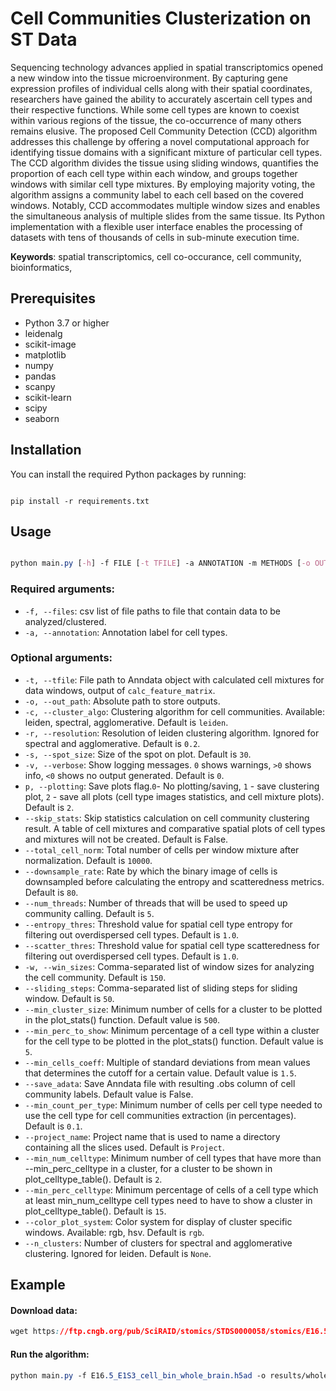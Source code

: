 # Cell Communities Clusterization on ST Data

Sequencing technology advances applied in spatial transcriptomics opened a new window into the tissue microenvironment. By capturing gene expression profiles of individual cells along with their spatial coordinates, researchers have gained the ability to accurately ascertain cell types and their respective functions. While some cell types are known to coexist within various regions of the tissue, the co-occurrence of many others remains elusive. The proposed Cell Community Detection (CCD) algorithm addresses this challenge by offering a novel computational approach for identifying tissue domains with a significant mixture of particular cell types. The CCD algorithm divides the tissue using sliding windows, quantifies the proportion of each cell type within each window, and groups together windows with similar cell type mixtures. By employing majority voting, the algorithm assigns a community label to each cell based on the covered windows. Notably, CCD accommodates multiple window sizes and enables the simultaneous analysis of multiple slides from the same tissue. Its Python implementation with a flexible user interface enables the processing of datasets with tens of thousands of cells in sub-minute execution time.

**Keywords**: spatial transcriptomics, cell co-occurance, cell community, bioinformatics,

## Prerequisites
- Python 3.7 or higher
- leidenalg
- scikit-image
- matplotlib
- numpy
- pandas
- scanpy
- scikit-learn
- scipy
- seaborn
## Installation

You can install the required Python packages by running:

```

pip install -r requirements.txt
```


## Usage

```css

python main.py [-h] -f FILE [-t TFILE] -a ANNOTATION -m METHODS [-o OUT_PATH] [-r RESOLUTION] [-s SPOT_SIZE] [-v VERBOSE] [--total_cell_norm TOTAL_CELL_NORM] [--downsample_rate DOWNSAMPLE_RATE] [--entropy_thres ENTROPY_THRES] [--scatter_thres SCATTER_THRES] [-w WIN_SIZE] [--sliding_step SLIDING_STEP]
```


### Required arguments: 
- `-f, --files`: csv list of file paths to file that contain data to be analyzed/clustered. 
- `-a, --annotation`: Annotation label for cell types. 
### Optional arguments: 
- `-t, --tfile`: File path to Anndata object with calculated cell mixtures for data windows, output of `calc_feature_matrix`. 
- `-o, --out_path`: Absolute path to store outputs.
- `-c, --cluster_algo`: Clustering algorithm for cell communities. Available: leiden, spectral, agglomerative. Default is `leiden`.
- `-r, --resolution`: Resolution of leiden clustering algorithm. Ignored for spectral and agglomerative. Default is `0.2`. 
- `-s, --spot_size`: Size of the spot on plot. Default is `30`. 
- `-v, --verbose`: Show logging messages. `0` shows warnings, `>0` shows info, `<0` shows no output generated. Default is `0`. 
- `p, --plotting`: Save plots flag.`0`- No plotting/saving, `1` - save clustering plot, `2` - save all plots (cell type images statistics, and cell mixture plots). Default is `2`.
- `--skip_stats`: Skip statistics calculation on cell community clustering result. A table of cell mixtures and comparative spatial plots of cell types and mixtures will not be created. Default is False.
- `--total_cell_norm`: Total number of cells per window mixture after normalization. Default is `10000`.
- `--downsample_rate`: Rate by which the binary image of cells is downsampled before calculating the entropy and scatteredness metrics. Default is `80`.
- `--num_threads`: Number of threads that will be used to speed up community calling. Default is `5`.
- `--entropy_thres`: Threshold value for spatial cell type entropy for filtering out overdispersed cell types. Default is `1.0`.
- `--scatter_thres`: Threshold value for spatial cell type scatteredness for filtering out overdispersed cell types. Default is `1.0`.
- `-w, --win_sizes`: Comma-separated list of window sizes for analyzing the cell community. Default is `150`.
- `--sliding_steps`: Comma-separated list of sliding steps for sliding window. Default is `50`.
- `--min_cluster_size`: Minimum number of cells for a cluster to be plotted in the plot_stats() function. Default value is `500`.
- `--min_perc_to_show`: Minimum percentage of a cell type within a cluster for the cell type to be plotted in the plot_stats() function. Default value is `5`.
- `--min_cells_coeff`: Multiple of standard deviations from mean values that determines the cutoff for a certain value. Default value is `1.5`.
- `--save_adata`: Save Anndata file with resulting .obs column of cell community labels. Default value is False.
- `--min_count_per_type`: Minimum number of cells per cell type needed to use the cell type for cell communities extraction (in percentages). Default is `0.1`.
- `--project_name`: Project name that is used to name a directory containing all the slices used. Default is `Project`.
- `--min_num_celltype`: Minimum number of cell types that have more than --min_perc_celltype in a cluster, for a cluster to be shown in plot_celltype_table(). Default is `2`.
- `--min_perc_celltype`: Minimum percentage of cells of a cell type which at least min_num_celltype cell types need to have to show a cluster in plot_celltype_table(). Default is `15`.
- `--color_plot_system`: Color system for display of cluster specific windows. Available: rgb, hsv. Default is `rgb`.
- `--n_clusters`: Number of clusters for spectral and agglomerative clustering. Ignored for leiden. Default is `None`.
## Example

#### Download data: 
```css
wget https://ftp.cngb.org/pub/SciRAID/stomics/STDS0000058/stomics/E16.5_E1S3_cell_bin_whole_brain.h5ad
```

#### Run the algorithm:
```css
python main.py -f E16.5_E1S3_cell_bin_whole_brain.h5ad -o results/whole_brain -a "sim anno" --scatter_thres 0.12 --resolution 0.25 --min_num_celltype 1 --min_perc_celltype 10 --min_perc_to_show 8 --plotting 3
```


